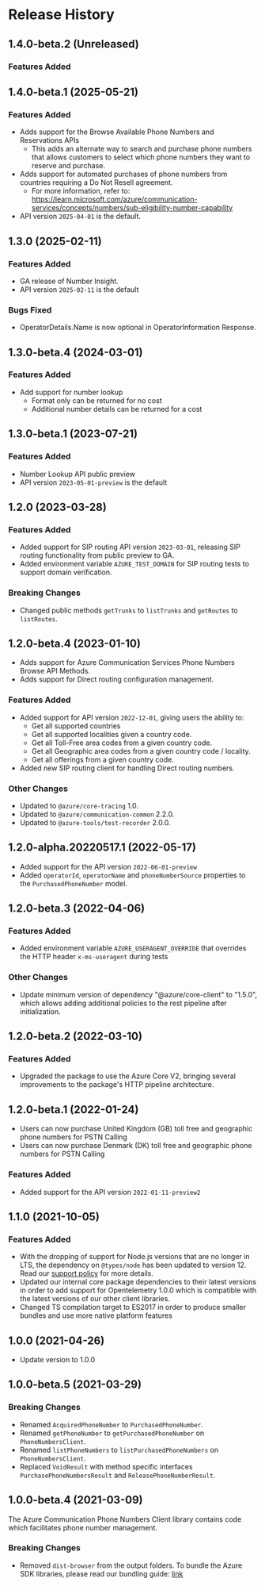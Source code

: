 # Release History

## 1.4.0-beta.2 (Unreleased)

### Features Added

## 1.4.0-beta.1 (2025-05-21)

### Features Added

- Adds support for the Browse Available Phone Numbers and Reservations APIs
  - This adds an alternate way to search and purchase phone numbers that allows customers to select which phone numbers they want to reserve and purchase.
- Adds support for automated purchases of phone numbers from countries requiring a Do Not Resell agreement.
  - For more information, refer to: https://learn.microsoft.com/azure/communication-services/concepts/numbers/sub-eligibility-number-capability
- API version `2025-04-01` is the default.

## 1.3.0 (2025-02-11)

### Features Added

- GA release of Number Insight.
- API version `2025-02-11` is the default

### Bugs Fixed

- OperatorDetails.Name is now optional in OperatorInformation Response.

## 1.3.0-beta.4 (2024-03-01)

### Features Added

- Add support for number lookup
  - Format only can be returned for no cost
  - Additional number details can be returned for a cost

## 1.3.0-beta.1 (2023-07-21)

### Features Added

- Number Lookup API public preview
- API version `2023-05-01-preview` is the default

## 1.2.0 (2023-03-28)

### Features Added

- Added support for SIP routing API version `2023-03-01`, releasing SIP routing functionality from public preview to GA.
- Added environment variable `AZURE_TEST_DOMAIN` for SIP routing tests to support domain verification.

### Breaking Changes

- Changed public methods `getTrunks` to `listTrunks` and `getRoutes` to `listRoutes`.

## 1.2.0-beta.4 (2023-01-10)

- Adds support for Azure Communication Services Phone Numbers Browse API Methods.
- Adds support for Direct routing configuration management.

### Features Added

- Added support for API version `2022-12-01`, giving users the ability to:
  - Get all supported countries
  - Get all supported localities given a country code.
  - Get all Toll-Free area codes from a given country code.
  - Get all Geographic area codes from a given country code / locality.
  - Get all offerings from a given country code.
- Added new SIP routing client for handling Direct routing numbers.

### Other Changes

- Updated to `@azure/core-tracing` 1.0.
- Updated to `@azure/communication-common` 2.2.0.
- Updated to `@azure-tools/test-recorder` 2.0.0.

## 1.2.0-alpha.20220517.1 (2022-05-17)

- Added support for the API version `2022-06-01-preview`
- Added `operatorId`, `operatorName` and `phoneNumberSource` properties to the `PurchasedPhoneNumber` model.

## 1.2.0-beta.3 (2022-04-06)

### Features Added

- Added environment variable `AZURE_USERAGENT_OVERRIDE` that overrides the HTTP header `x-ms-useragent` during tests

### Other Changes

- Update minimum version of dependency "@azure/core-client" to "1.5.0", which allows adding additional policies to the rest pipeline after initialization.

## 1.2.0-beta.2 (2022-03-10)

### Features Added

- Upgraded the package to use the Azure Core V2, bringing several improvements to the package's HTTP pipeline architecture.

## 1.2.0-beta.1 (2022-01-24)

- Users can now purchase United Kingdom (GB) toll free and geographic phone numbers for PSTN Calling
- Users can now purchase Denmark (DK) toll free and geographic phone numbers for PSTN Calling

### Features Added

- Added support for the API version `2022-01-11-preview2`

## 1.1.0 (2021-10-05)

### Features Added

- With the dropping of support for Node.js versions that are no longer in LTS, the dependency on `@types/node` has been updated to version 12. Read our [support policy](https://github.com/Azure/azure-sdk-for-js/blob/main/SUPPORT.md) for more details.
- Updated our internal core package dependencies to their latest versions in order to add support for Opentelemetry 1.0.0 which is compatible with the latest versions of our other client libraries.
- Changed TS compilation target to ES2017 in order to produce smaller bundles and use more native platform features

## 1.0.0 (2021-04-26)

- Update version to 1.0.0

## 1.0.0-beta.5 (2021-03-29)

### Breaking Changes

- Renamed `AcquiredPhoneNumber` to `PurchasedPhoneNumber`.
- Renamed `getPhoneNumber` to `getPurchasedPhoneNumber` on `PhoneNumbersClient`.
- Renamed `listPhoneNumbers` to `listPurchasedPhoneNumbers` on `PhoneNumbersClient`.
- Replaced `VoidResult` with method specific interfaces `PurchasePhoneNumbersResult` and `ReleasePhoneNumberResult`.

## 1.0.0-beta.4 (2021-03-09)

The Azure Communication Phone Numbers Client library contains code which facilitates phone number management.

### Breaking Changes

- Removed `dist-browser` from the output folders. To bundle the Azure SDK libraries, please read our bundling guide: [link](https://github.com/Azure/azure-sdk-for-js/blob/main/documentation/Bundling.md)
